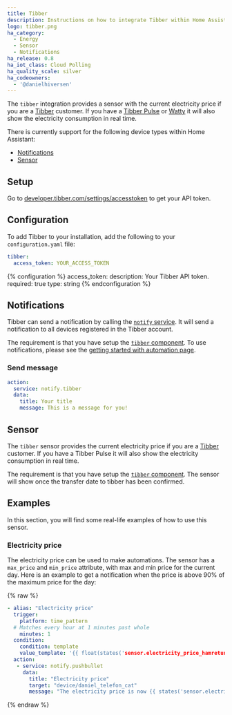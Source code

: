```yaml
---
title: Tibber
description: Instructions on how to integrate Tibber within Home Assistant.
logo: tibber.png
ha_category:
  - Energy
  - Sensor
  - Notifications
ha_release: 0.8
ha_iot_class: Cloud Polling
ha_quality_scale: silver
ha_codeowners:
  - '@danielhiversen'
---
```


The `tibber` integration provides a sensor with the current electricity price if you are a [Tibber](https://tibber.com/) customer.
If you have a [Tibber Pulse](https://norge.tibber.com/products/pulse/) or [Watty](https://watty.io/) it will also show the electricity consumption in real time.

There is currently support for the following device types within Home Assistant:

- [Notifications](#notifications)
- [Sensor](#sensor)

## Setup

Go to [developer.tibber.com/settings/accesstoken](https://developer.tibber.com/settings/accesstoken) to get your API token.

## Configuration

To add Tibber to your installation, add the following to your `configuration.yaml` file:

```yaml
tibber:
  access_token: YOUR_ACCESS_TOKEN
```

{% configuration %}
access_token:
  description: Your Tibber API token.
  required: true
  type: string
{% endconfiguration %}

## Notifications

Tibber can send a notification by calling the [`notify` service](/integrations/notify/). It will send a notification to all devices registered in the Tibber account.

The requirement is that you have setup the [`tibber` component](#setup).
To use notifications, please see the [getting started with automation page](/getting-started/automation/).

### Send message

```yaml
action:
  service: notify.tibber
  data:
    title: Your title
    message: This is a message for you!
```

## Sensor

The `tibber` sensor provides the current electricity price if you are a [Tibber](https://tibber.com/) customer.
If you have a Tibber Pulse it will also show the electricity consumption in real time.

The requirement is that you have setup the [`tibber` component](#setup). The sensor will show once the transfer date to tibber has been confirmed.

## Examples

In this section, you will find some real-life examples of how to use this sensor.

### Electricity price

The electricity price can be used to make automations. The sensor has a `max_price` and `min_price` attribute, with max and min price for the current day. Here is an example to get a notification when the price is above 90% of the maximum price for the day:

{% raw %}

```yaml
- alias: "Electricity price"
  trigger:
    platform: time_pattern
  # Matches every hour at 1 minutes past whole
    minutes: 1
  condition:
    condition: template
    value_template: '{{ float(states('sensor.electricity_price_hamretunet_10')) > 0.9 * float(state_attr('sensor.electricity_price_hamretunet_10', 'max_price')) }}'
  action:
   - service: notify.pushbullet
     data:
       title: "Electricity price"
       target: "device/daniel_telefon_cat"
       message: "The electricity price is now {{ states('sensor.electricity_price_hamretunet_10') }}"
```

{% endraw %}
